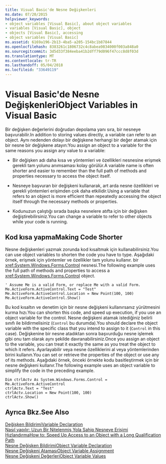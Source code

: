 ```yaml
---
title: Visual Basic'de Nesne Değişkenleri
ms.date: 07/20/2015
helpviewer_keywords:
- object variables [Visual Basic], about object variables
- variables [Visual Basic], object
- objects [Visual Basic], accessing
- object variables [Visual Basic]
ms.assetid: 6169a196-2b13-4ba5-a205-154bc1b87844
ms.openlocfilehash: 8383261c1806732c4c8abea9834000f003a848a0
ms.sourcegitcommit: 3d5d33f384eeba41b2dff79d096f47ccc8d8f03d
ms.translationtype: MT
ms.contentlocale: tr-TR
ms.lasthandoff: 05/04/2018
ms.locfileid: "33649119"
---
```

# <a name="object-variables-in-visual-basic"></a><span data-ttu-id="97941-102">Visual Basic'de Nesne Değişkenleri</span><span class="sxs-lookup"><span data-stu-id="97941-102">Object Variables in Visual Basic</span></span>
<span data-ttu-id="97941-103">Bir değişken değerlerini doğrudan depolama yanı sıra, bir nesneye başvurabilir.</span><span class="sxs-lookup"><span data-stu-id="97941-103">In addition to storing values directly, a variable can refer to an object.</span></span> <span data-ttu-id="97941-104">Aynı nedenden dolayı bir değişkene herhangi bir değer atamak için bir nesne bir değişkene atayın:</span><span class="sxs-lookup"><span data-stu-id="97941-104">You assign an object to a variable for the same reasons you assign any value to a variable:</span></span>  
  
-   <span data-ttu-id="97941-105">Bir değişken adı daha kısa ve yöntemleri ve özellikleri nesnesine erişmek gerekli tam yolunu anımsaması kolay görülür.</span><span class="sxs-lookup"><span data-stu-id="97941-105">A variable name is often shorter and easier to remember than the full path of methods and properties necessary to access the object itself.</span></span>  
  
-   <span data-ttu-id="97941-106">Nesneye başvuran bir değişkeni kullanarak, art arda nesne özellikleri ve gerekli yöntemleri erişimden çok daha etkilidir.</span><span class="sxs-lookup"><span data-stu-id="97941-106">Using a variable that refers to an object is more efficient than repeatedly accessing the object itself through the necessary methods or properties.</span></span>  
  
-   <span data-ttu-id="97941-107">Kodunuzun çalıştığı sırada başka nesnelere atıfta için bir değişken değiştirebilirsiniz.</span><span class="sxs-lookup"><span data-stu-id="97941-107">You can change a variable to refer to other objects while your code is running.</span></span>  
  
## <a name="making-code-shorter"></a><span data-ttu-id="97941-108">Kod kısa yapma</span><span class="sxs-lookup"><span data-stu-id="97941-108">Making Code Shorter</span></span>  
 <span data-ttu-id="97941-109">Nesne değişkenleri yazmak zorunda kod kısaltmak için kullanabilirsiniz.</span><span class="sxs-lookup"><span data-stu-id="97941-109">You can use object variables to shorten the code you have to type.</span></span> <span data-ttu-id="97941-110">Aşağıdaki örnek, erişmek için yöntemler ve özellikler tam yolunu kullanır. bir <xref:System.Windows.Forms.Control> nesnesi.</span><span class="sxs-lookup"><span data-stu-id="97941-110">The following example uses the full path of methods and properties to access a <xref:System.Windows.Forms.Control> object.</span></span>  
  
```  
' Assume Me is a valid Form, or replace Me with a valid Form.  
Me.ActiveForm.ActiveControl.Text = "Test"  
Me.ActiveForm.ActiveControl.Location = New Point(100, 100)  
Me.ActiveForm.ActiveControl.Show()  
```  
  
 <span data-ttu-id="97941-111">Bu kod kısaltın ve denetim için bir nesne değişkeni kullanırsanız yürütmesini kurma hızı.</span><span class="sxs-lookup"><span data-stu-id="97941-111">You can shorten this code, and speed up execution, if you use an object variable for the control.</span></span> <span data-ttu-id="97941-112">Nesne değişkeni atamak istediğiniz belirli sınıfı ile bildirmelisiniz (`Control` bu durumda).</span><span class="sxs-lookup"><span data-stu-id="97941-112">You should declare the object variable with the specific class that you intend to assign to it (`Control` in this case).</span></span> <span data-ttu-id="97941-113">Değişkenine bir nesne atadıktan sonra başvurduğu nesne işlemek gibi onu tam olarak aynı şekilde davranabilirsiniz.</span><span class="sxs-lookup"><span data-stu-id="97941-113">Once you assign an object to the variable, you can treat it exactly the same as you treat the object to which it refers.</span></span> <span data-ttu-id="97941-114">Ayarlayabilir veya nesne özelliklerini al veya yöntemlerinden birini kullanın.</span><span class="sxs-lookup"><span data-stu-id="97941-114">You can set or retrieve the properties of the object or use any of its methods.</span></span> <span data-ttu-id="97941-115">Aşağıdaki örnek, önceki örnekte kodu basitleştirmek için bir nesne değişkeni kullanır.</span><span class="sxs-lookup"><span data-stu-id="97941-115">The following example uses an object variable to simplify the code in the preceding example.</span></span>  
  
```  
Dim ctrlActv As System.Windows.Forms.Control = Me.ActiveForm.ActiveControl  
ctrlActv.Text = "Test"  
ctrlActv.Location = New Point(100, 100)  
ctrlActv.Show()  
```  
  
## <a name="see-also"></a><span data-ttu-id="97941-116">Ayrıca Bkz.</span><span class="sxs-lookup"><span data-stu-id="97941-116">See Also</span></span>  
 [<span data-ttu-id="97941-117">Değişken Bildirimi</span><span class="sxs-lookup"><span data-stu-id="97941-117">Variable Declaration</span></span>](../../../../visual-basic/programming-guide/language-features/variables/variable-declaration.md)  
 [<span data-ttu-id="97941-118">Nasıl yapılır: Uzun Bir Nitelenmiş Yola Sahip Nesneye Erişimi Hızlandırma</span><span class="sxs-lookup"><span data-stu-id="97941-118">How to: Speed Up Access to an Object with a Long Qualification Path</span></span>](../../../../visual-basic/programming-guide/language-features/variables/how-to-speed-up-access-to-an-object-with-a-long-qualification-path.md)  
 [<span data-ttu-id="97941-119">Nesne Değişken Bildirimi</span><span class="sxs-lookup"><span data-stu-id="97941-119">Object Variable Declaration</span></span>](../../../../visual-basic/programming-guide/language-features/variables/object-variable-declaration.md)  
 [<span data-ttu-id="97941-120">Nesne Değişkeni Ataması</span><span class="sxs-lookup"><span data-stu-id="97941-120">Object Variable Assignment</span></span>](../../../../visual-basic/programming-guide/language-features/variables/object-variable-assignment.md)  
 [<span data-ttu-id="97941-121">Nesne Değişkeni Değerleri</span><span class="sxs-lookup"><span data-stu-id="97941-121">Object Variable Values</span></span>](../../../../visual-basic/programming-guide/language-features/variables/object-variable-values.md)
